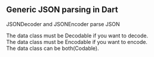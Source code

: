 ## Generic JSON parsing in Dart

JSONDecoder and JSONEncoder parse JSON

The data class must be Decodable if you want to decode.<br>
The data class must be Encodable if you want to encode.<br>
The data class can be both(Codable).<br>

